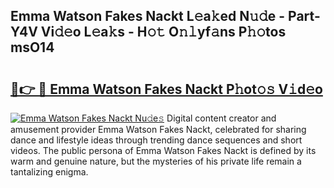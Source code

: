 ## Emma Watson Fakes Nackt L𝚎a𝚔ed N𝚞𝚍e - Part-Y4V Vi𝚍𝚎o L𝚎a𝚔s - H𝚘𝚝 O𝚗𝚕yf𝚊ns P𝚑𝚘tos msO14

# <h2><a href="http://kf8cupi.oniu.top/?m=Emma+Watson+Fakes+Nackt">🔗👉 🔴 Emma Watson Fakes Nackt P𝚑ot𝚘𝚜 V𝚒d𝚎o</a></h2>

[![Emma Watson Fakes Nackt Nu𝚍e𝚜](https://i.imgur.com/0qMVB7G.gif)](http://kf8cupi.oniu.top/?m=Emma+Watson+Fakes+Nackt)
Digital content creator and amusement provider Emma Watson Fakes Nackt, celebrated for sharing dance and lifestyle ideas through trending dance sequences and short videos. The public persona of Emma Watson Fakes Nackt is defined by its warm and genuine nature, but the mysteries of his private life remain a tantalizing enigma.  
